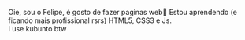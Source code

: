 Oie, sou o Felipe, é gosto de fazer paginas web📄
Estou aprendendo (e ficando mais profissional rsrs) HTML5, CSS3 e Js.  
I use kubunto btw 
<!---
FelipeTimidate/FelipeTimidate is a ✨ special ✨ repository because its `README.md` (this file) appears on your GitHub profile.
You can click the Preview link to take a look at your changes.
--->
